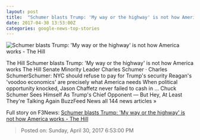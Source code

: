 ```yaml
---
layout: post
title:  "Schumer blasts Trump: 'My way or the highway' is not how America works - The Hill"
date: 2017-04-30 13:53:00Z
categories: google-news-top-stories
---
```


![Schumer blasts Trump: 'My way or the highway' is not how America works - The Hill](http://thehill.com/sites/default/files/schumercharles_042717gn3_lead.jpg)

The Hill Schumer blasts Trump: 'My way or the highway' is not how America works The Hill Senate Minority Leader Charles Schumer · Charles SchumerSchumer: NYC should refuse to pay for Trump's security Reagan's 'voodoo economics' are precisely what America needs When political opportunity knocked, Jason Chaffetz never failed to cash in ... Chuck Schumer Sees Himself As Trump's Chief Opponent — But Hey, At Least They're Talking Again BuzzFeed News all 144 news articles »


Full story on F3News: [Schumer blasts Trump: 'My way or the highway' is not how America works - The Hill](http://www.f3nws.com/n/vuHEHJ)

> Posted on: Sunday, April 30, 2017 6:53:00 PM
